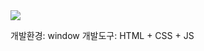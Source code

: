 <img src=https://github.com/JiMinL03/LoginPage/assets/147581729/6e8f0745-5aac-4b0f-9971-fe83f5c92643>

개발환경: window
개발도구: HTML + CSS + JS
